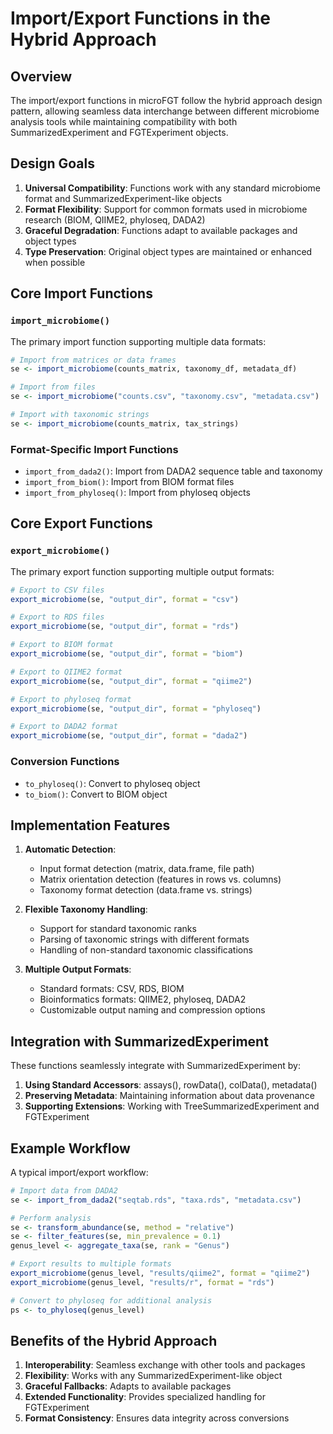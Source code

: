 # Import/Export Functions in the Hybrid Approach

## Overview

The import/export functions in microFGT follow the hybrid approach design pattern, allowing seamless data interchange between different microbiome analysis tools while maintaining compatibility with both SummarizedExperiment and FGTExperiment objects.

## Design Goals

1. **Universal Compatibility**: Functions work with any standard microbiome format and SummarizedExperiment-like objects
2. **Format Flexibility**: Support for common formats used in microbiome research (BIOM, QIIME2, phyloseq, DADA2)
3. **Graceful Degradation**: Functions adapt to available packages and object types
4. **Type Preservation**: Original object types are maintained or enhanced when possible

## Core Import Functions

### `import_microbiome()`

The primary import function supporting multiple data formats:

```r
# Import from matrices or data frames
se <- import_microbiome(counts_matrix, taxonomy_df, metadata_df)

# Import from files
se <- import_microbiome("counts.csv", "taxonomy.csv", "metadata.csv")

# Import with taxonomic strings
se <- import_microbiome(counts_matrix, tax_strings)
```

### Format-Specific Import Functions

- `import_from_dada2()`: Import from DADA2 sequence table and taxonomy
- `import_from_biom()`: Import from BIOM format files
- `import_from_phyloseq()`: Import from phyloseq objects

## Core Export Functions

### `export_microbiome()`

The primary export function supporting multiple output formats:

```r
# Export to CSV files
export_microbiome(se, "output_dir", format = "csv")

# Export to RDS files
export_microbiome(se, "output_dir", format = "rds")

# Export to BIOM format
export_microbiome(se, "output_dir", format = "biom")

# Export to QIIME2 format
export_microbiome(se, "output_dir", format = "qiime2") 

# Export to phyloseq format
export_microbiome(se, "output_dir", format = "phyloseq")

# Export to DADA2 format
export_microbiome(se, "output_dir", format = "dada2")
```

### Conversion Functions

- `to_phyloseq()`: Convert to phyloseq object
- `to_biom()`: Convert to BIOM object

## Implementation Features

1. **Automatic Detection**:
   - Input format detection (matrix, data.frame, file path)
   - Matrix orientation detection (features in rows vs. columns)
   - Taxonomy format detection (data.frame vs. strings)

2. **Flexible Taxonomy Handling**:
   - Support for standard taxonomic ranks
   - Parsing of taxonomic strings with different formats
   - Handling of non-standard taxonomic classifications

3. **Multiple Output Formats**:
   - Standard formats: CSV, RDS, BIOM
   - Bioinformatics formats: QIIME2, phyloseq, DADA2
   - Customizable output naming and compression options

## Integration with SummarizedExperiment

These functions seamlessly integrate with SummarizedExperiment by:

1. **Using Standard Accessors**: assays(), rowData(), colData(), metadata()
2. **Preserving Metadata**: Maintaining information about data provenance
3. **Supporting Extensions**: Working with TreeSummarizedExperiment and FGTExperiment

## Example Workflow

A typical import/export workflow:

```r
# Import data from DADA2
se <- import_from_dada2("seqtab.rds", "taxa.rds", "metadata.csv")

# Perform analysis
se <- transform_abundance(se, method = "relative")
se <- filter_features(se, min_prevalence = 0.1)
genus_level <- aggregate_taxa(se, rank = "Genus")

# Export results to multiple formats
export_microbiome(genus_level, "results/qiime2", format = "qiime2")
export_microbiome(genus_level, "results/r", format = "rds")

# Convert to phyloseq for additional analysis
ps <- to_phyloseq(genus_level)
```

## Benefits of the Hybrid Approach

1. **Interoperability**: Seamless exchange with other tools and packages
2. **Flexibility**: Works with any SummarizedExperiment-like object
3. **Graceful Fallbacks**: Adapts to available packages
4. **Extended Functionality**: Provides specialized handling for FGTExperiment
5. **Format Consistency**: Ensures data integrity across conversions